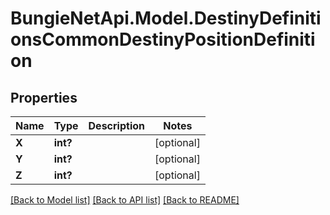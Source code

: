 # BungieNetApi.Model.DestinyDefinitionsCommonDestinyPositionDefinition
## Properties

Name | Type | Description | Notes
------------ | ------------- | ------------- | -------------
**X** | **int?** |  | [optional] 
**Y** | **int?** |  | [optional] 
**Z** | **int?** |  | [optional] 

[[Back to Model list]](../README.md#documentation-for-models) [[Back to API list]](../README.md#documentation-for-api-endpoints) [[Back to README]](../README.md)


